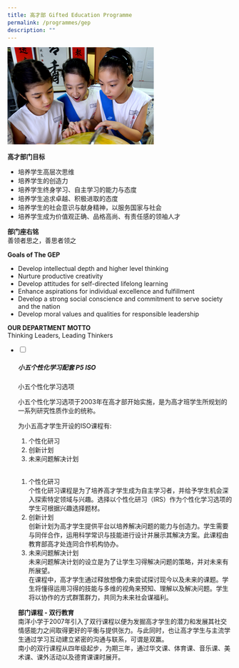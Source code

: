 ```yaml
---
title: 高才部 Gifted Education Programme
permalink: /programmes/gep
description: ""
---
```

<img src="/images/program-gep-2(new).jpeg" 
     style="width:65%">


**高才部门目标**
*   培养学生高层次思维
*   培养学生的创造力
*   培养学生终身学习、自主学习的能力与态度
*   培养学生追求卓越、积极进取的态度
*   培养学生的社会意识与献身精神，以服务国家与社会
*   培养学生成为价值观正确、品格高尚、有责任感的领袖人才

  
**部门座右铭**  
善领者思之，善思者领之  
  
**Goals of The GEP**
*   Develop intellectual depth and higher level thinking
*   Nurture productive creativity
*   Develop attitudes for self-directed lifelong learning
*   Enhance aspirations for individual excellence and fulfillment
*   Develop a strong social conscience and commitment to serve society and the nation
*   Develop moral values and qualities for responsible leadership

  
**OUR DEPARTMENT MOTTO**    
Thinking Leaders, Leading Thinkers


<ul class="jekyllcodex_accordion">
  <li>
    <input type="checkbox" id="accordion1">
		<label for="accordion1"><h5>小五个性化学习配套 P5 ISO</h5></label>
    <div>
			<p>小五个性化学习选项</p>
			<p>小五个性化学习选项于2003年在高才部开始实施，是为高才班学生所规划的一系列研究性质作业的统称。</p>
			<p>为小五高才学生开设的ISO课程有:</p>
			<ol>
				<li>个性化研习</li>
				<li>创新计划</li>
				<li>未来问题解决计划</li>
			</ol>
			<br>
			<ol>
				<li>个性化研习<br>个性化研习课程是为了培养高才学生成为自主学习者，并给予学生机会深入探索特定领域与兴趣。选择以个性化研习（IRS）作为个性化学习选项的学生可根据兴趣选择题材。</li>
				<li>创新计划<br>创新计划为高才学生提供平台以培养解决问题的能力与创造力。学生需要与同伴合作，运用科学常识与技能进行设计并展示其解决方案。此课程由教育部高才处连同合作机构协办。</li>
				<li>未来问题解决计划<br>未来问题解决计划的设立是为了让学生习得解决问题的策略，并对未来有所展望。<br>在课程中，高才学生通过释放想像力来尝试探讨现今以及未来的课题。学生将懂得运用习得的技能与多维的视角来预知、理解以及解决问题。学生将以协作的方式群策群力，共同为未来社会谋福利。</li>
			</ol>
			<p><strong>部门课程 - 双行教育</strong><br>南洋小学于2007年引入了双行课程以便为发掘高才学生的潜力和发展其社交情感能力之间取得更好的平衡与提供张力。与此同时，也让高才学生与主流学生通过学习互动建立紧密的沟通与联系，可谓是双赢。<br>南小的双行课程从四年级起步，为期三年，通过华文课、体育课、音乐课、美术课、课外活动以及德育课课时展开。</p>
		</div>
	</li>
	</ul>